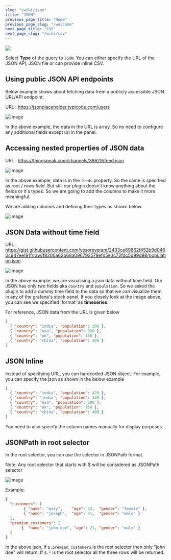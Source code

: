 ```yaml
---
slug: "/wiki/json"
title: "JSON"
previous_page_title: "Home"
previous_page_slug: "/welcome"
next_page_title: "CSV"
next_page_slug: "/wiki/csv"
---
```


![](https://user-images.githubusercontent.com/153843/108427049-7dd66300-7234-11eb-8d27-cec50945a66c.png#center)

Select **Type** of the query to `JSON`. You can either specify the URL of the JSON API, JSON file or can provide inline CSV. 

## Using public JSON API endpoints

Below example shows about fetching data from a publicly accessible JSON URL/API endpoint.

URL : https://jsonplaceholder.typicode.com/users

![image](https://user-images.githubusercontent.com/153843/108413678-34314c80-7223-11eb-9cce-603134ec2d48.png#center)

In the above example, the data in the URL is array. So no need to configure any additional fields except url in the panel.

## Accessing nested properties of JSON data

URL : https://thingspeak.com/channels/38629/feed.json

![image](https://user-images.githubusercontent.com/153843/108415043-de5da400-7224-11eb-9295-d49fcc18464a.png#center)

In the above example, data is in the `feeds` property. So the same is specified as root / rows field. But still our plugin doesn't know anything about the fields or it's types. So we are going to add the columns to make it more meaningful. 

We are adding columns and defining their types as shown below.

![image](https://user-images.githubusercontent.com/153843/108427049-7dd66300-7234-11eb-8d27-cec50945a66c.png#center)

## JSON Data without time field

URL : https://gist.githubusercontent.com/yesoreyeram/2433ce69862f452b9d0460c947ee191f/raw/f8200a62b68a096792578efd5e3c72fdc5d99d98/population.json

![image](https://user-images.githubusercontent.com/153843/108415716-cdf9f900-7225-11eb-8e0d-5d767104a080.png#center)

In the above example, we are visualising a json data without time field. Our JSON  has only two fields aka `country` and `population`.  So we asked the plugin to add a dummy time field to the data so that we can visualize them in any of the grafana's stock panel. If you closely look at the image above, you can see we specified 'format' as **timeseries**.  

For reference, JSON data from the URL is given below

```json
[
  { "country": "india", "population": 300 },
  { "country": "usa", "population": 200 },
  { "country": "uk", "population": 150 },
  { "country": "china", "population": 400 }
]
```

## JSON Inline

Instead of specifying URL, you can hardcoded JSON object. For example, you can specify the json as shown in the below example

```json
[
  { "country": "india", "population": 420 },
  { "country": "india", "population": 440 },
  { "country": "usa", "population": 200 },
  { "country": "uk", "population": 150 },
  { "country": "china", "population": 400 }
]
```

You need to also specify the column names manually for display purposes. 

## JSONPath in root selector

In the root selector, you can use the selector in JSONPath format. 

Note: Any root selector that starts with $ will be considered as JSONPath selector

![image](https://user-images.githubusercontent.com/153843/100856870-ddb63c80-3483-11eb-8e3c-791c161d3cc7.png#center)

Example:

```json
{
  "customers": [
        { "name": "mary",    "age": 22,  "gender": "female" },
        { "name": "joseph",  "age": 41,  "gender": "male" }
  ],
  "premium_customers": [
       {  "name": "john doe", "age": 21, "gender": "male" }
  ]
}

```

In the above json, if `$.premium_customers` is the root selector then only "john doe" will return. If `$.*` is the root selector all the three rows will be returned.

